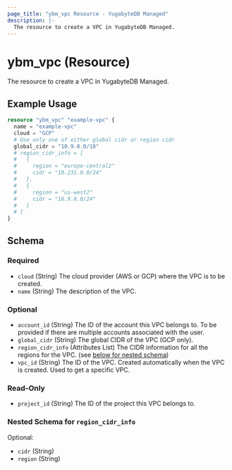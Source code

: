 ```yaml
---
page_title: "ybm_vpc Resource - YugabyteDB Managed"
description: |-
  The resource to create a VPC in YugabyteDB Managed.
---
```


# ybm_vpc (Resource)

The resource to create a VPC in YugabyteDB Managed.


## Example Usage

```terraform
resource "ybm_vpc" "example-vpc" {
  name = "example-vpc"
  cloud = "GCP"
  # Use only one of either global cidr or region cidr
  global_cidr = "10.9.0.0/18"
  # region_cidr_info = [
  #   {
  #     region = "europe-central2"
  #     cidr = "10.231.0.0/24"
  #   },
  #   {
  #     region = "us-west2" 
  #     cidr = "10.9.0.0/24"
  #   }
  # ]
}
```

<!-- schema generated by tfplugindocs -->
## Schema

### Required

- `cloud` (String) The cloud provider (AWS or GCP) where the VPC is to be created.
- `name` (String) The description of the VPC.

### Optional

- `account_id` (String) The ID of the account this VPC belongs to. To be provided if there are multiple accounts associated with the user.
- `global_cidr` (String) The global CIDR of the VPC (GCP only).
- `region_cidr_info` (Attributes List) The CIDR information for all the regions for the VPC. (see [below for nested schema](#nestedatt--region_cidr_info))
- `vpc_id` (String) The ID of the VPC. Created automatically when the VPC is created. Used to get a specific VPC.

### Read-Only

- `project_id` (String) The ID of the project this VPC belongs to.

<a id="nestedatt--region_cidr_info"></a>
### Nested Schema for `region_cidr_info`

Optional:

- `cidr` (String)
- `region` (String)
